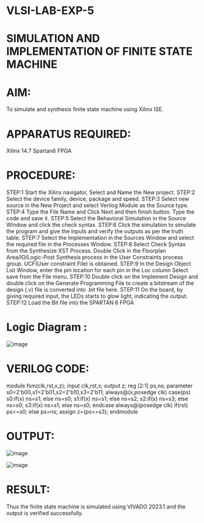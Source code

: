 # VLSI-LAB-EXP-5
# SIMULATION AND IMPLEMENTATION OF FINITE STATE MACHINE

# AIM: 
To simulate and synthesis finite state machine using Xilinx ISE.

# APPARATUS REQUIRED: 

Xilinx 14.7 
Spartan6 FPGA

# PROCEDURE: 
STEP:1 Start the Xilinx navigator, Select and Name the New project.
STEP:2 Select the device family, device, package and speed. 
STEP:3 Select new source in the New Project and select Verilog Module as the Source type. 
STEP:4 Type the File Name and Click Next and then finish button. Type the code and save it. 
STEP:5 Select the Behavioral Simulation in the Source Window and click the check syntax. 
STEP:6 Click the simulation to simulate the program and give the inputs and verify the outputs as per the truth table. 
STEP:7 Select the Implementation in the Sources Window and select the required file in the Processes Window. 
STEP:8 Select Check Syntax from the Synthesize XST Process. Double Click in the Floorplan Area/IO/Logic-Post Synthesis process in the User Constraints process group. UCF(User constraint File) is obtained. 
STEP:9 In the Design Object List Window, enter the pin location for each pin in the Loc column Select save from the File menu. 
STEP:10 Double click on the Implement Design and double click on the Generate Programming File to create a bitstream of the design.(.v) file is converted into .bit file here. 
STEP:11 On the board, by giving required input, the LEDs starts to glow light, indicating the output.
STEP:12 Load the Bit file into the SPARTAN 6 FPGA 

# Logic Diagram :

![image](https://github.com/navaneethans/VLSI-LAB-EXP-5/assets/6987778/34ec5d63-2b3b-4511-81ef-99f4572d5869)


# VERILOG CODE:

module fsm(clk,rst,x,z);
input clk,rst,x;
output z;
reg [2:1] ps,ns;
parameter s0=2'b00,s1=2'b01,s2=2'b10,s3=2'b11;
always@(x,posedge clk)
case(ps)
s0:if(x)
ns=s1;
else
ns=s0;
s1:if(x)
ns=s1;
else
ns=s2;
s2:if(x)
ns=s3;
else
ns=s0;
s3:if(x)
ns=s1;
else
ns=s0;
endcase
always@(posedge clk)
if(rst)
ps<=s0;
else
ps=ns;
assign z=(ps==s3);
endmodule
# OUTPUT:

![image](https://github.com/sujitha18b/VLSI-LAB-EXP-5/assets/161813783/e705e273-d12b-4bc3-a910-3d30cf1a059d)

![image](https://github.com/sujitha18b/VLSI-LAB-EXP-5/assets/161813783/04063f06-8cc4-45a3-9737-4dac2a1f5c1b)


# RESULT:
Thus the finite state machine is simulated using VIVADO 2023.1 and the output is verified successfully.



